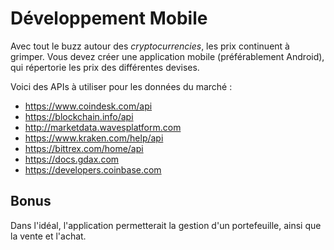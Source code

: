 # Développement Mobile

Avec tout le buzz autour des *cryptocurrencies*, les prix continuent à grimper.
Vous devez créer une application mobile (préférablement Android), qui répertorie
les prix des différentes devises.

Voici des APIs à utiliser pour les données du marché :

* https://www.coindesk.com/api
* https://blockchain.info/api
* http://marketdata.wavesplatform.com
* https://www.kraken.com/help/api
* https://bittrex.com/home/api
* https://docs.gdax.com
* https://developers.coinbase.com

## Bonus

Dans l'idéal, l'application permetterait la gestion d'un portefeuille,
ainsi que la vente et l'achat.
